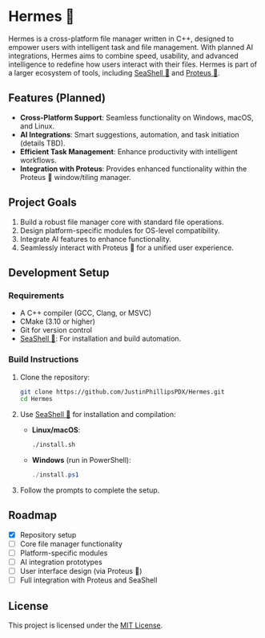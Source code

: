 # Hermes 🦀

Hermes is a cross-platform file manager written in C++, designed to empower users with intelligent task and file management. With planned AI integrations, Hermes aims to combine speed, usability, and advanced intelligence to redefine how users interact with their files. Hermes is part of a larger ecosystem of tools, including [SeaShell 🐚](https://github.com/JustinPhillipsPDX/SeaShell) and [Proteus 🐍](https://github.com/JustinPhillipsPDX/Proteus).

## Features (Planned)
- **Cross-Platform Support**: Seamless functionality on Windows, macOS, and Linux.
- **AI Integrations**: Smart suggestions, automation, and task initiation (details TBD).
- **Efficient Task Management**: Enhance productivity with intelligent workflows.
- **Integration with Proteus**: Provides enhanced functionality within the Proteus 🐍 window/tiling manager.

## Project Goals
1. Build a robust file manager core with standard file operations.
2. Design platform-specific modules for OS-level compatibility.
3. Integrate AI features to enhance functionality.
4. Seamlessly interact with Proteus 🐍 for a unified user experience.

## Development Setup

### Requirements
- A C++ compiler (GCC, Clang, or MSVC)
- CMake (3.10 or higher)
- Git for version control
- [SeaShell 🐚](https://github.com/JustinPhillipsPDX/SeaShell): For installation and build automation.

### Build Instructions
1. Clone the repository:
   ```bash
   git clone https://github.com/JustinPhillipsPDX/Hermes.git
   cd Hermes
   ```

2. Use [SeaShell 🐚](https://github.com/JustinPhillipsPDX/SeaShell) for installation and compilation:
   - **Linux/macOS**:
     ```bash
     ./install.sh
     ```
   - **Windows** (run in PowerShell):
     ```powershell
     ./install.ps1
     ```

3. Follow the prompts to complete the setup.

## Roadmap
- [x] Repository setup
- [ ] Core file manager functionality
- [ ] Platform-specific modules
- [ ] AI integration prototypes
- [ ] User interface design (via Proteus 🐍)
- [ ] Full integration with Proteus and SeaShell

## License
This project is licensed under the [MIT License](LICENSE).
